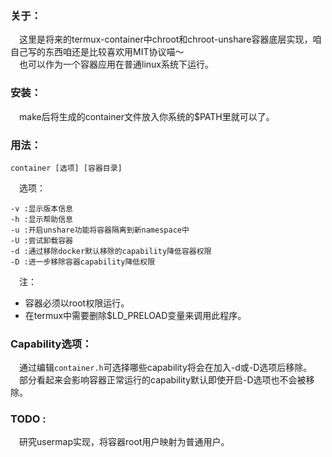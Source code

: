 ### 关于：    
&emsp;这里是将来的termux-container中chroot和chroot-unshare容器底层实现，咱自己写的东西咱还是比较喜欢用MIT协议喵～        
&emsp;也可以作为一个容器应用在普通linux系统下运行。               
### 安装：    
&emsp;make后将生成的container文件放入你系统的$PATH里就可以了。           
### 用法：    
```text
container [选项] [容器目录]
```
&emsp;选项：    
```text
-v :显示版本信息
-h :显示帮助信息
-u :开启unshare功能将容器隔离到新namespace中
-U :尝试卸载容器
-d :通过移除docker默认移除的capability降低容器权限
-D :进一步移除容器capability降低权限
```
&emsp;注：
- 容器必须以root权限运行。      
- 在termux中需要删除$LD_PRELOAD变量来调用此程序。      
### Capability选项：    
&emsp;通过编辑`container.h`可选择哪些capability将会在加入-d或-D选项后移除。      
&emsp;部分看起来会影响容器正常运行的capability默认即使开启-D选项也不会被移除。       
### TODO :    
&emsp;研究usermap实现，将容器root用户映射为普通用户。          
